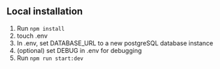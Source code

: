 ## Local installation
1. Run ```npm install```
2. touch .env
3. In .env, set DATABASE_URL to a new postgreSQL database instance
4. (optional) set DEBUG in .env for debugging 
5. Run ```npm run start:dev```

